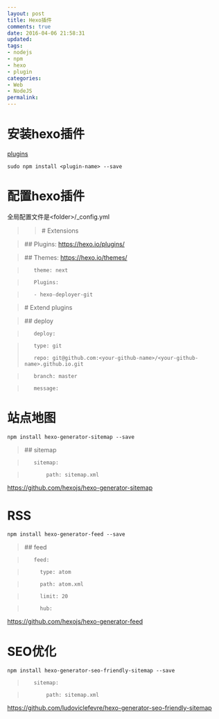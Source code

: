 ```yaml
---
layout: post
title: Hexo插件
comments: true
date: 2016-04-06 21:58:31
updated:
tags:
- nodejs
- npm
- hexo
- plugin
categories:
- Web
- NodeJS
permalink:
---
```


# 安装hexo插件

[plugins](https://hexo.io/plugins/)

    sudo npm install <plugin-name> --save

# 配置hexo插件

全局配置文件是&lt;folder>/_config.yml

>>\# Extensions

>\## Plugins: https://hexo.io/plugins/

>\## Themes: https://hexo.io/themes/

>        theme: next

>        Plugins:

>        - hexo-deployer-git

>\# Extend plugins

>\## deploy

>        deploy:

>        type: git
>
>        repo: git@github.com:<your-github-name>/<your-github-name>.github.io.git

>        branch: master

>        message:

# 站点地图

    npm install hexo-generator-sitemap --save

>\## sitemap

>        sitemap:

>            path: sitemap.xml

<https://github.com/hexojs/hexo-generator-sitemap>

# RSS

    npm install hexo-generator-feed --save

>\## feed

>        feed:

>          type: atom

>          path: atom.xml

>          limit: 20

>          hub:

<https://github.com/hexojs/hexo-generator-feed>

# SEO优化

    npm install hexo-generator-seo-friendly-sitemap --save

>        sitemap:

>            path: sitemap.xml

<https://github.com/ludoviclefevre/hexo-generator-seo-friendly-sitemap>

